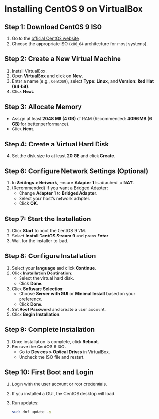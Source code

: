 # Installing CentOS 9 on VirtualBox

## Step 1: Download CentOS 9 ISO

1. Go to the [official CentOS website](https://www.centos.org/download/).
2. Choose the appropriate ISO (`x86_64` architecture for most systems).

## Step 2: Create a New Virtual Machine

1. Install [VirtualBox](https://www.virtualbox.org/).
2. Open **VirtualBox** and click on **New**.
3. Enter a name (e.g., `CentOS9`), select **Type: Linux**, and **Version: Red Hat (64-bit)**.
4. Click **Next**.


## Step 3: Allocate Memory

- Assign at least **2048 MB (4 GB)** of RAM (Recommended: **4096 MB (6 GB)** for better performance).
- Click **Next**.

## Step 4: Create a Virtual Hard Disk


4. Set the disk size to at least **20 GB** and click **Create**.



## Step 6: Configure Network Settings (Optional)

1. In **Settings > Network**, ensure **Adapter 1** is attached to **NAT**.
2. (Recommended) If you want a Bridged Adapter:
   - Change **Adapter 1** to **Bridged Adapter**.
   - Select your host’s network adapter.
   - Click **OK**.

## Step 7: Start the Installation

1. Click **Start** to boot the CentOS 9 VM.
2. Select **Install CentOS Stream 9** and press **Enter**.
3. Wait for the installer to load.

## Step 8: Configure Installation

1. Select your **language** and click **Continue**.
2. Click **Installation Destination**:
   - Select the virtual hard disk.
   - Click **Done**.
3. Click **Software Selection**:
   - Choose **Server with GUI** or **Minimal Install** based on your preference.
   - Click **Done**.
4. Set **Root Password** and create a user account.
5. Click **Begin Installation**.

## Step 9: Complete Installation

1. Once installation is complete, click **Reboot**.
2. Remove the CentOS 9 ISO:
   - Go to **Devices > Optical Drives** in VirtualBox.
   - Uncheck the ISO file and restart.

## Step 10: First Boot and Login

1. Login with the user account or root credentials.
2. If you installed a GUI, the CentOS desktop will load.
3. Run updates:

   ```bash
   sudo dnf update -y
   ```

